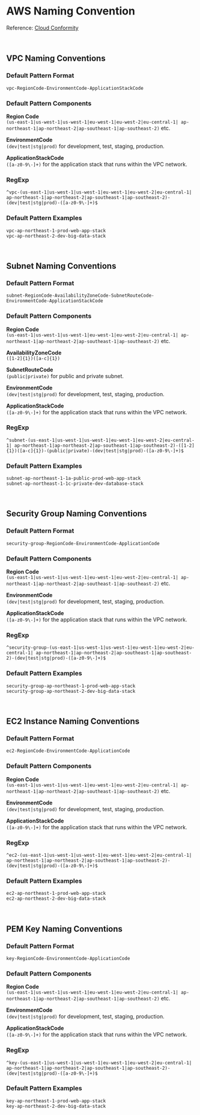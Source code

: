 # AWS Naming Convention
Reference: [Cloud Conformity](https://www.trendmicro.com/cloudoneconformity-staging/knowledge-base/aws/)

&nbsp;
&nbsp;

## VPC Naming Conventions
### Default Pattern Format
`vpc-RegionCode-EnvironmentCode-ApplicationStackCode`

### Default Pattern Components
**Region Code**  
`(us-east-1|us-west-1|us-west-1|eu-west-1|eu-west-2|eu-central-1| ap-northeast-1|ap-northeast-2|ap-southeast-1|ap-southeast-2)` etc.  

**EnvironmentCode**  
`(dev|test|stg|prod)` for development, test, staging, production.  

**ApplicationStackCode**  
`([a-z0-9\-]+)` for the application stack that runs within the VPC network.  

### RegExp
`^vpc-(us-east-1|us-west-1|us-west-1|eu-west-1|eu-west-2|eu-central-1| ap-northeast-1|ap-northeast-2|ap-southeast-1|ap-southeast-2)-(dev|test|stg|prod)-([a-z0-9\-]+)$`

### Default Pattern Examples
`vpc-ap-northeast-1-prod-web-app-stack`  
`vpc-ap-northeast-2-dev-big-data-stack`  

&nbsp;
&nbsp;

## Subnet Naming Conventions
### Default Pattern Format
`subnet-RegionCode-AvailabilityZoneCode-SubnetRouteCode-EnvironmentCode-ApplicationStackCode`

### Default Pattern Components
**Region Code**  
`(us-east-1|us-west-1|us-west-1|eu-west-1|eu-west-2|eu-central-1| ap-northeast-1|ap-northeast-2|ap-southeast-1|ap-southeast-2)` etc.  

**AvailabilityZoneCode**  
`([1-2]{1})([a-c]{1})`

**SubnetRouteCode**  
`(public|private)` for public and private subnet.

**EnvironmentCode**  
`(dev|test|stg|prod)` for development, test, staging, production.  

**ApplicationStackCode**  
`([a-z0-9\-]+)` for the application stack that runs within the VPC network. 

### RegExp
`^subnet-(us-east-1|us-west-1|us-west-1|eu-west-1|eu-west-2|eu-central-1| ap-northeast-1|ap-northeast-2|ap-southeast-1|ap-southeast-2)-([1-2]{1})([a-c]{1})-(public|private)-(dev|test|stg|prod)-([a-z0-9\-]+)$`

### Default Pattern Examples
`subnet-ap-northeast-1-1a-public-prod-web-app-stack`  
`subnet-ap-northeast-1-1c-private-dev-database-stack`  

&nbsp;
&nbsp;

## Security Group Naming Conventions
### Default Pattern Format
`security-group-RegionCode-EnvironmentCode-ApplicationCode`

### Default Pattern Components
**Region Code**  
`(us-east-1|us-west-1|us-west-1|eu-west-1|eu-west-2|eu-central-1| ap-northeast-1|ap-northeast-2|ap-southeast-1|ap-southeast-2)` etc.  

**EnvironmentCode**  
`(dev|test|stg|prod)` for development, test, staging, production.  

**ApplicationStackCode**  
`([a-z0-9\-]+)` for the application stack that runs within the VPC network.  

### RegExp
`^security-group-(us-east-1|us-west-1|us-west-1|eu-west-1|eu-west-2|eu-central-1| ap-northeast-1|ap-northeast-2|ap-southeast-1|ap-southeast-2)-(dev|test|stg|prod)-([a-z0-9\-]+)$`

### Default Pattern Examples
`security-group-ap-northeast-1-prod-web-app-stack`  
`security-group-ap-northeast-2-dev-big-data-stack`  

&nbsp;
&nbsp;

## EC2 Instance Naming Conventions
### Default Pattern Format
`ec2-RegionCode-EnvironmentCode-ApplicationCode`

### Default Pattern Components
**Region Code**  
`(us-east-1|us-west-1|us-west-1|eu-west-1|eu-west-2|eu-central-1| ap-northeast-1|ap-northeast-2|ap-southeast-1|ap-southeast-2)` etc.  

**EnvironmentCode**  
`(dev|test|stg|prod)` for development, test, staging, production.  

**ApplicationStackCode**  
`([a-z0-9\-]+)` for the application stack that runs within the VPC network.  

### RegExp
`^ec2-(us-east-1|us-west-1|us-west-1|eu-west-1|eu-west-2|eu-central-1| ap-northeast-1|ap-northeast-2|ap-southeast-1|ap-southeast-2)-(dev|test|stg|prod)-([a-z0-9\-]+)$`

### Default Pattern Examples
`ec2-ap-northeast-1-prod-web-app-stack`  
`ec2-ap-northeast-2-dev-big-data-stack`  

&nbsp;
&nbsp;

## PEM Key Naming Conventions
### Default Pattern Format
`key-RegionCode-EnvironmentCode-ApplicationCode`

### Default Pattern Components
**Region Code**  
`(us-east-1|us-west-1|us-west-1|eu-west-1|eu-west-2|eu-central-1| ap-northeast-1|ap-northeast-2|ap-southeast-1|ap-southeast-2)` etc.  

**EnvironmentCode**  
`(dev|test|stg|prod)` for development, test, staging, production.  

**ApplicationStackCode**  
`([a-z0-9\-]+)` for the application stack that runs within the VPC network.  

### RegExp
`^key-(us-east-1|us-west-1|us-west-1|eu-west-1|eu-west-2|eu-central-1| ap-northeast-1|ap-northeast-2|ap-southeast-1|ap-southeast-2)-(dev|test|stg|prod)-([a-z0-9\-]+)$`

### Default Pattern Examples
`key-ap-northeast-1-prod-web-app-stack`  
`key-ap-northeast-2-dev-big-data-stack`  





